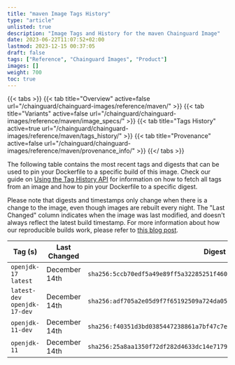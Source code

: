 ```yaml
---
title: "maven Image Tags History"
type: "article"
unlisted: true
description: "Image Tags and History for the maven Chainguard Image"
date: 2023-06-22T11:07:52+02:00
lastmod: 2023-12-15 00:37:05
draft: false
tags: ["Reference", "Chainguard Images", "Product"]
images: []
weight: 700
toc: true
---
```


{{< tabs >}}
{{< tab title="Overview" active=false url="/chainguard/chainguard-images/reference/maven/" >}}
{{< tab title="Variants" active=false url="/chainguard/chainguard-images/reference/maven/image_specs/" >}}
{{< tab title="Tags History" active=true url="/chainguard/chainguard-images/reference/maven/tags_history/" >}}
{{< tab title="Provenance" active=false url="/chainguard/chainguard-images/reference/maven/provenance_info/" >}}
{{</ tabs >}}

The following table contains the most recent tags and digests that can be used to pin your Dockerfile to a specific build of this image. Check our guide on [Using the Tag History API](/chainguard/chainguard-images/using-the-tag-history-api/) for information on how to fetch all tags from an image and how to pin your Dockerfile to a specific digest.

Please note that digests and timestamps only change when there is a change to the image, even though images are rebuilt every night. The "Last Changed" column indicates when the image was last modified, and doesn't always reflect the latest build timestamp. For more information about how our reproducible builds work, please refer to [this blog post](https://www.chainguard.dev/unchained/reproducing-chainguards-reproducible-image-builds).

| Tag (s)                        | Last Changed  | Digest                                                                    |
|--------------------------------|---------------|---------------------------------------------------------------------------|
|  `openjdk-17` `latest`         | December 14th | `sha256:5ccb70edf5a49e89ff5a32285251f460e455d88814401c6288b2820fc21ce337` |
|  `latest-dev` `openjdk-17-dev` | December 14th | `sha256:adf705a2e05d9f7f65192509a724da05280676ba03f2343e25cb71c26b07b0ba` |
|  `openjdk-11-dev`              | December 14th | `sha256:f40351d3bd0385447238861a7bf47c7ec7a77b0abf0f18b0f942ffebcf7af704` |
|  `openjdk-11`                  | December 14th | `sha256:25a8aa1350f72df282d4633dc14e717975b9fe3ca073e0eeb156823964149dbc` |

